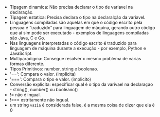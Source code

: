 - Tipagem dinamica: Não precisa declarar o tipo de variavel na declaração.
- Tipagem estatica: Precisa declara o tipo na declaralção da variavel.
- Linguagens compiladas são aquelas em que o código escrito pela pessoa é “traduzido” para linguagem de máquina, gerando outro código que aí sim pode ser executado - exemplos  de linguagens compiladas são Java, C e Go.
- Nas linguagens interpretadas o código escrito é traduzido para linguagem de máquina durante a execução - por exemplo, Python e JavaScript.
- Multiparadigma: Consegue resolver o mesmo problema de varias formas diferente.
- Tipos Primitivos: number, string e boolenao.
- '==': Compara o valor. (implicita)
- '===': Compara o tipo e valor. (implicito)
- Conversão explicita: especificar qual é o tipo da varivael na declaraçao - string(), number() ou booleano()
- != não é ingual.
- !=== estritamente não ingual.
- um string `vazia` é considerada false, é a mesma coisa de dizer que ela é 0
